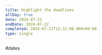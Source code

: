 ```yaml
---
title: Highlight the deadlines
allDay: true
date: 2024-07-21
endDate: 2024-07-22
completed: 2024-07-21T12:31:00.960+09:00
type: single
---
```

#dates 